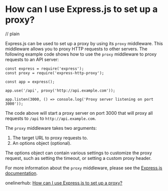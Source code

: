 # How can I use Express.js to set up a proxy?
// plain

Express.js can be used to set up a proxy by using its `proxy` middleware. This middleware allows you to proxy HTTP requests to other servers. The following example code shows how to use the `proxy` middleware to proxy requests to an API server:

```
const express = require('express');
const proxy = require('express-http-proxy');

const app = express();

app.use('/api', proxy('http://api.example.com'));

app.listen(3000, () => console.log('Proxy server listening on port 3000'));
```

The code above will start a proxy server on port 3000 that will proxy all requests to `/api` to `http://api.example.com`.

The `proxy` middleware takes two arguments:

1. The target URL to proxy requests to.
2. An options object (optional).

The options object can contain various settings to customize the proxy request, such as setting the timeout, or setting a custom proxy header.

For more information about the `proxy` middleware, please see the [Express.js documentation](https://expressjs.com/en/4x/api.html#app.use).

onelinerhub: [How can I use Express.js to set up a proxy?](https://onelinerhub.com/expressjs/how-can-i-use-express-js-to-set-up-a-proxy)